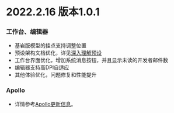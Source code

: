 # 2022.2.16 版本1.0.1

### 工作台、编辑器

- 基岩版模型的挂点支持调整位置
- 预设架构文档优化，详见[深入理解预设](../../20-玩法开发/14-预设玩法编程/11-深入理解预设/0-基础架构.md)
- 工作台界面优化，增加系统消息按钮，并且显示未读的开发者邮件数
- 编辑器支持高DPI自适应
- 其他体验优化，问题修复和性能提升

### Apollo

- 详情参考<a href="../../../mcdocs/2-Apollo/0-Apollo更新信息.html" rel="noopenner">Apollo更新信息</a>。

